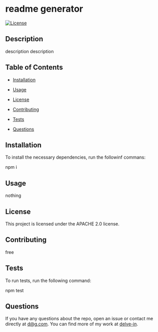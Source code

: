 # readme generator

  [![License](https://img.shields.io/badge/License-Apache_2.0-blue.svg)](https://opensource.org/licenses/Apache-2.0)

  ## Description

  description description

  ## Table of Contents

  * [Installation](#installation)

  * [Usage](#usage)
  
  * [License](#license)

  * [Contributing](#contributing)

  * [Tests](#tests)

  * [Questions](#questions)

  ## Installation

  To install the necessary dependencies, run the followinf commans:

  npm i

  ## Usage 

  nothing

  ## License

  This project is licensed under the APACHE 2.0 license.

  ## Contributing

  free 

  ## Tests

  To run tests, run the following command:

  npm test

  ## Questions

If you have any questions about the repo, open an issue or contact me directly at d@g.com. You can find more of my work at [delve-in](http://github.com/delve-in/).


